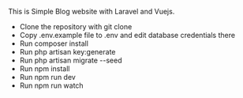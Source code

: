 This is Simple Blog website with Laravel and Vuejs.

- Clone the repository with git clone
- Copy .env.example file to .env and edit database credentials there
- Run composer install
- Run php artisan key:generate
- Run php artisan migrate --seed
- Run npm install
- Run npm run dev
- Run npm run watch
